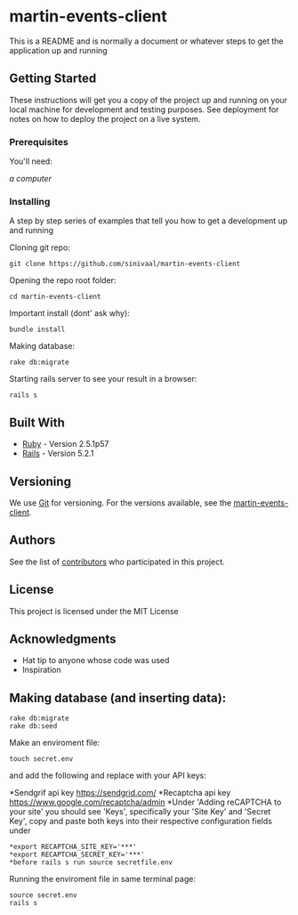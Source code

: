 # martin-events-client

This is a README and is normally a document or whatever steps to get the application up and running

## Getting Started

These instructions will get you a copy of the project up and running on your local machine for development and testing purposes. See deployment for notes on how to deploy the project on a live system.


### Prerequisites

You'll need:

*a computer*

### Installing

A step by step series of examples that tell you how to get a development up and running

Cloning git repo:
```
git clone https://github.com/sinivaal/martin-events-client
```
Opening the repo root folder:
```
cd martin-events-client
```
Important install (dont' ask why):
```
bundle install
```
Making database:
```
rake db:migrate
```
Starting rails server to see your result in a browser:
```
rails s
```

## Built With

* [Ruby](https://www.ruby-lang.org/en/) - Version 2.5.1p57
* [Rails](https://rubyonrails.org/) - Version 5.2.1


## Versioning

We use [Git](https://git-scm.com/) for versioning. For the versions available, see the [martin-events-client](https://github.com/sinivaal/martin-events-client). 

## Authors

See the list of [contributors](https://github.com/sinivaal/martin-events-client/graphs/contributors) who participated in this project.

## License

This project is licensed under the MIT License

## Acknowledgments

* Hat tip to anyone whose code was used
* Inspiration

## Making database (and inserting data):
```
rake db:migrate
rake db:seed
```
Make an enviroment file:
```
touch secret.env
```
and add the following and replace with your API keys:

*Sendgrif api key https://sendgrid.com/
*Recaptcha api key https://www.google.com/recaptcha/admin
*Under 'Adding reCAPTCHA to your site' you should see 'Keys', specifically your 'Site Key' and 'Secret 
Key', copy and paste both keys into their respective configuration fields under 
```
*export RECAPTCHA_SITE_KEY='***'
*export RECAPTCHA_SECRET_KEY='***'
*before rails s run source secretfile.env
```
Running the enviroment file in same terminal page:
```
source secret.env
rails s
```
